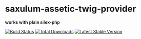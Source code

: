 saxulum-assetic-twig-provider
=============================

**works with plain silex-php**

[![Build Status](https://api.travis-ci.org/saxulum/saxulum-assetic-twig-provider.png?branch=master)](https://travis-ci.org/saxulum/saxulum-assetic-twig-provider)
[![Total Downloads](https://poser.pugx.org/saxulum/saxulum-assetic-twig-provider/downloads.png)](https://packagist.org/packages/saxulum/saxulum-assetic-twig-provider)
[![Latest Stable Version](https://poser.pugx.org/saxulum/saxulum-assetic-twig-provider/v/stable.png)](https://packagist.org/packages/saxulum/saxulum-assetic-twig-provider)